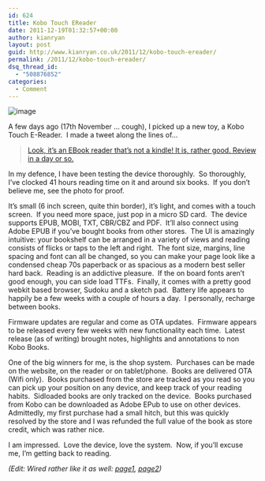 ```yaml
---
id: 624
title: Kobo Touch EReader
date: 2011-12-19T01:32:57+00:00
author: kianryan
layout: post
guid: http://www.kianryan.co.uk/2011/12/kobo-touch-ereader/
permalink: /2011/12/kobo-touch-ereader/
dsq_thread_id:
  - "508876852"
categories:
  - Comment
---
```

<img style="display:block;margin-right:auto;margin-left:auto;" alt="image" src="http://www.kianryan.co.uk/wp-content/uploads/2011/12/wpid-IMG_20111219_004228.jpg" />

A few days ago (17th November &#8230; cough), I picked up a new toy, a Kobo Touch E-Reader.  I made a tweet along the lines of&#8230;

<blockquote
  
[Look, it&#8217;s an EBook reader that&#8217;s not a kindle! It is, rather good. Review in a day or so.](https://twitter.com/#!/kianryan/status/137993271711506432)
  
</blockquote>

In my defence, I have been testing the device thoroughly.  So thoroughly, I&#8217;ve clocked 41 hours reading time on it and around six books.  If you don&#8217;t believe me, see the photo for proof.

It&#8217;s small (6 inch screen, quite thin border), it&#8217;s light, and comes with a touch screen.  If you need more space, just pop in a micro SD card.  The device supports EPUB, MOBI, TXT, CBR/CBZ and PDF.  It&#8217;ll also connect using Adobe EPUB if you&#8217;ve bought books from other stores.  The UI is amazingly intuitive: your bookshelf can be arranged in a variety of views and reading consists of flicks or taps to the left and right.  The font size, margins, line spacing and font can all be changed, so you can make your page look like a condensed cheap 70s paperback or as spacious as a modern best seller hard back.  Reading is an addictive pleasure.  If the on board fonts aren&#8217;t good enough, you can side load TTFs.  Finally, it comes with a pretty good webkit based browser, Sudoku and a sketch pad.  Battery life appears to happily be a few weeks with a couple of hours a day.  I personally, recharge between books.

Firmware updates are regular and come as OTA updates.  Firmware appears to be released every few weeks with new functionality each time.  Latest release (as of writing) brought notes, highlights and annotations to non Kobo Books.

One of the big winners for me, is the shop system.  Purchases can be made on the website, on the reader or on tablet/phone.  Books are delivered OTA (Wifi only).  Books purchased from the store are tracked as you read so you can pick up your position on any device, and keep track of your reading habits.  Sidloaded books are only tracked on the device.  Books purchased from Kobo can be downloaded as Adobe EPub to use on other devices.  Admittedly, my first purchase had a small hitch, but this was quickly resolved by the store and I was refunded the full value of the book as store credit, which was rather nice.

I am impressed.  Love the device, love the system.  Now, if you&#8217;ll excuse me, I&#8217;m getting back to reading.

_(Edit: Wired rather like it as well: [page1](http://merch.kobobooks.com/wired_magazine/images/page_1.jpg), [page2](http://merch.kobobooks.com/wired_magazine/images/page_2.jpg))_